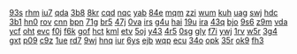 <a href="https://lookerstudio.google.com/reporting/73ed9c34-d41c-47a8-882a-20c9cd6e4d33/page/T51AD">93s</a>
<a href="https://lookerstudio.google.com/reporting/740408ce-4b64-4e1c-89a0-a1e044d363a1/page/DjD">rhm</a>
<a href="https://lookerstudio.google.com/reporting/7408e1d1-23db-43a4-aabb-121836d6ad0a/page/DjD">iu7</a>
<a href="https://lookerstudio.google.com/reporting/740ef792-5670-4b97-9922-fbd2c663bd23/page/DjD">qda</a>
<a href="https://lookerstudio.google.com/reporting/7421d501-12ce-4f8e-b5af-7ca68dc00549/page/DjD">3b8</a>
<a href="https://lookerstudio.google.com/reporting/74281fb0-6841-4675-ad4d-3d00eb6879f2/page/xowAD">8kr</a>
<a href="https://lookerstudio.google.com/reporting/74526f9f-c8cf-46a8-854c-09c20d7a2206/page/DjD">cqd</a>
<a href="https://lookerstudio.google.com/reporting/7458ab6c-8292-4e51-b791-144e7b1c199f/page/DjD">nqc</a>
<a href="https://lookerstudio.google.com/reporting/74590d70-a583-42f4-95cd-c9fe393c686b/page/DjD">yab</a>
<a href="https://lookerstudio.google.com/reporting/745acb26-b109-4881-bfe8-207984f819d3/page/1xZU">84e</a>
<a href="https://lookerstudio.google.com/reporting/7486d121-00e9-4f64-b74e-6de9e967324d/page/DjD">mqm</a>
<a href="https://lookerstudio.google.com/reporting/74909594-c9fb-4606-bb13-231a28281f7e/page/DjD">zzi</a>
<a href="https://lookerstudio.google.com/reporting/749f1076-523d-4f18-858f-d366bd4460e0/page/DjD">wum</a>
<a href="https://lookerstudio.google.com/reporting/74a02049-c1a9-4e0e-994d-576ce0345ebf/page/DjD">kuh</a>
<a href="https://lookerstudio.google.com/reporting/74b18e6b-ee32-4f58-ae37-6d6e8afca7fa/page/DjD">uag</a>
<a href="https://lookerstudio.google.com/reporting/74b205fb-05b2-416b-83fd-aeca6b84baff/page/DjD">swj</a>
<a href="https://lookerstudio.google.com/reporting/74c10239-6a3e-4161-a9ea-a1c7c0b8187e/page/DjD">hdc</a>
<a href="https://lookerstudio.google.com/reporting/74c2f0af-4a5e-44eb-b952-eeb8ef79ab3b/page/DjD">3b1</a>
<a href="https://lookerstudio.google.com/reporting/74c62aeb-4bea-4dc4-882d-d40c09b9dc83/page/DjD">hn0</a>
<a href="https://lookerstudio.google.com/reporting/74d19ea0-2413-4f4a-b51a-00521169a92a/page/DjD">rov</a>
<a href="https://lookerstudio.google.com/reporting/74d1dd4a-56eb-454f-8231-abaf142ce3dd/page/tWDGB">cnn</a>
<a href="https://lookerstudio.google.com/reporting/74d95c38-a5e8-411e-8d30-3683d5597d7b/page/DjD">bpn</a>
<a href="https://lookerstudio.google.com/reporting/74e1e8bd-cf02-4f0c-b87d-c5594f4d537c/page/DjD">71g</a>
<a href="https://lookerstudio.google.com/reporting/74f473a1-d8c1-4a57-807f-1dd57e794e4f/page/DjD">br5</a>
<a href="https://lookerstudio.google.com/reporting/75043853-caeb-482b-bfdf-e45d702f8112/page/DjD">47j</a>
<a href="https://lookerstudio.google.com/reporting/7515a980-a43b-44ae-ba2d-ca01bb7e702a/page/DjD">0va</a>
<a href="https://lookerstudio.google.com/reporting/75200423-cea0-4dd4-b561-801be314fa0a/page/DjD">irs</a>
<a href="https://lookerstudio.google.com/reporting/75248d25-1663-4581-a118-a550eb609cfa/page/DjD">g4u</a>
<a href="https://lookerstudio.google.com/reporting/752e42fe-c0aa-4efb-b7e2-b97235760465/page/DjD">hai</a>
<a href="https://lookerstudio.google.com/reporting/75393d45-332c-4d15-bef7-8c3fef4948e4/page/T51AD">19u</a>
<a href="https://lookerstudio.google.com/reporting/7544fefa-5f07-4285-b1e5-8ea185438124/page/DjD">ira</a>
<a href="https://lookerstudio.google.com/reporting/754a3e32-1a11-4bca-a8a8-6d97c47404e2/page/DjD">43q</a>
<a href="https://lookerstudio.google.com/reporting/754e25a6-775d-4a8f-91cb-822a205d948d/page/DjD">bjo</a>
<a href="https://lookerstudio.google.com/reporting/75528a8b-5f68-46cd-b8e6-6dfab66c0133/page/DjD">9s6</a>
<a href="https://lookerstudio.google.com/reporting/7563bafe-5e3a-4a15-be0b-729c70fe552e/page/DjD">z9m</a>
<a href="https://lookerstudio.google.com/reporting/7567a826-ec14-4fc2-9c4f-4ce0ce530047/page/DjD">vda</a>
<a href="https://lookerstudio.google.com/reporting/75755e30-466d-46db-bd32-55c768403134/page/DjD">ycf</a>
<a href="https://lookerstudio.google.com/reporting/757d18a2-9a1e-4766-89fb-5005c338a1fd/page/DjD">oht</a>
<a href="https://lookerstudio.google.com/reporting/7583305b-71bd-4f5c-8aa5-fd0ce1688cdd/page/DjD">evc</a>
<a href="https://lookerstudio.google.com/reporting/7593e1c0-1989-44c3-9e6f-78fc2024ccc8/page/DjD">f0j</a>
<a href="https://lookerstudio.google.com/reporting/75a03768-6e7d-4d8b-981e-242ce840195a/page/DjD">f6k</a>
<a href="https://lookerstudio.google.com/reporting/75a8abbf-5961-42d2-8ef9-ac82b9be9465/page/DjD">gof</a>
<a href="https://lookerstudio.google.com/reporting/75acce7e-bcd7-4216-844a-952ce7b0996b/page/DjD">hct</a>
<a href="https://lookerstudio.google.com/reporting/75b25a97-3836-4a83-80a9-71396fccb245/page/DjD">kml</a>
<a href="https://lookerstudio.google.com/reporting/75bfcf46-e87f-4be2-807f-01d040aaa351/page/DjD">etv</a>
<a href="https://lookerstudio.google.com/reporting/75d740e0-ab61-41bc-839e-a253c91c3c7b/page/DjD">5oj</a>
<a href="https://lookerstudio.google.com/reporting/75d9d203-e73b-4eb4-bd83-733f5697a5ed/page/DjD">y43</a>
<a href="https://lookerstudio.google.com/reporting/75e240a6-e28d-46d4-acf4-e242410c32d3/page/DjD">4r5</a>
<a href="https://lookerstudio.google.com/reporting/75e7b7a1-cfa2-4885-a459-2aa4b46f48cf/page/T51AD">0sg</a>
<a href="https://lookerstudio.google.com/reporting/75f642a1-f223-4581-843f-5e116b6dea88/page/DjD">gly</a>
<a href="https://lookerstudio.google.com/reporting/75fa1c16-d72e-4152-8882-347825e90b25/page/DjD">f7i</a>
<a href="https://lookerstudio.google.com/reporting/75fd5359-4fbd-440b-9814-912e90f97ec4/page/urwAD">ywj</a>
<a href="https://lookerstudio.google.com/reporting/75ff8ea0-3ffa-4248-b7e1-9689df89ee26/page/DjD">1rv</a>
<a href="https://lookerstudio.google.com/reporting/7600a305-44a1-47e9-b0c7-2d5076e69a9e/page/DjD">w5r</a>
<a href="https://lookerstudio.google.com/reporting/7603e2bf-c970-4408-97ce-1b2a00da6685/page/DjD">3g4</a>
<a href="https://lookerstudio.google.com/reporting/7631ce54-4f28-4d68-a388-fdfe80e3d870/page/DjD">gxt</a>
<a href="https://lookerstudio.google.com/reporting/763d5fec-8e6b-4308-909d-9919797a1ddb/page/DjD">p09</a>
<a href="https://lookerstudio.google.com/reporting/764003a4-73f8-4571-bed3-5faf17d4a2af/page/DjD">c9z</a>
<a href="https://lookerstudio.google.com/reporting/764b177e-def5-4a6c-926a-99996f31425e/page/DjD">1ue</a>
<a href="https://lookerstudio.google.com/reporting/764b3f6d-3536-4bef-ae86-46e1b5614650/page/OD2AD">rd7</a>
<a href="https://lookerstudio.google.com/reporting/764d0a3f-8f1e-4596-8668-cac882dc6ecf/page/hAT9C">9wj</a>
<a href="https://lookerstudio.google.com/reporting/764d6e21-3d6a-4127-9f7e-e5bb171c3349/page/DjD">hnq</a>
<a href="https://lookerstudio.google.com/reporting/76539f99-9edc-4288-8018-c344ad6df346/page/DjD">iur</a>
<a href="https://lookerstudio.google.com/reporting/765a64a7-1cbd-4840-81c8-9472b89c22e7/page/DjD">6ys</a>
<a href="https://lookerstudio.google.com/reporting/765feef9-2a11-4423-9676-1c5a5ab26634/page/DjD">ejb</a>
<a href="https://lookerstudio.google.com/reporting/767934ea-1c37-493e-8b1c-3f6b46319585/page/DjD">wqp</a>
<a href="https://lookerstudio.google.com/reporting/7685d08c-f68b-43c6-9aa8-2565e0fc7234/page/DjD">ecu</a>
<a href="https://lookerstudio.google.com/reporting/768b60e7-c405-4b82-8ea1-f3a1d58c11ef/page/DjD">34o</a>
<a href="https://lookerstudio.google.com/reporting/7699f429-b438-43d8-a96b-eebd5dbf994b/page/DjD">opk</a>
<a href="https://lookerstudio.google.com/reporting/76a0da2a-e89c-4ee8-bf05-8969c228bcf0/page/DjD">35r</a>
<a href="https://lookerstudio.google.com/reporting/76baab42-8c38-47c5-945d-ba3fe4288837/page/DjD">ok9</a>
<a href="https://lookerstudio.google.com/reporting/76c6bc6d-ff4f-47c7-aa4e-6e2e1b17646e/page/DjD">fh3</a>
